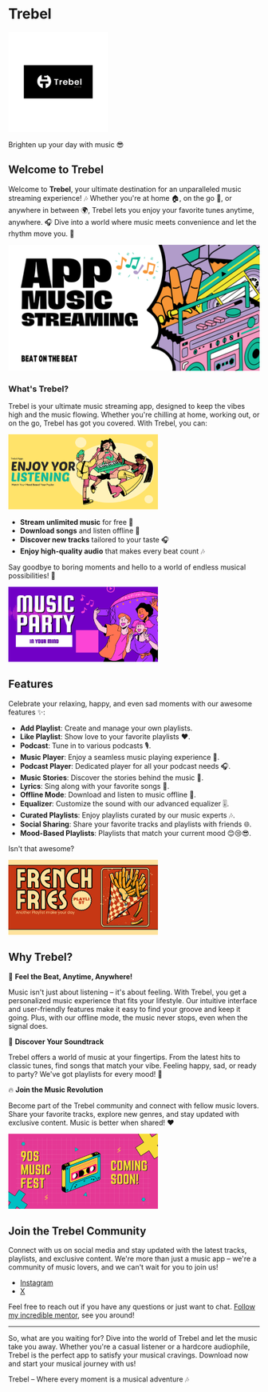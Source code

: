 # Trebel

<img src="assets/images/logo1.png" alt="Logo" width="200">

Brighten up your day with music 😎

## Welcome to Trebel

Welcome to **Trebel**, your ultimate destination for an unparalleled music streaming experience! 🎶 Whether you're at home 🏠, on the go 🚀, or anywhere in between 🌍, Trebel lets you enjoy your favorite tunes anytime, anywhere. 🎧 Dive into a world where music meets convenience and let the rhythm move you. 🎵

<img src="assets/images/1.png" alt="Banner" width="600"> <!-- Ganti dengan path ke banner Anda -->

### What's Trebel?

Trebel is your ultimate music streaming app, designed to keep the vibes high and the music flowing. Whether you're chilling at home, working out, or on the go, Trebel has got you covered. With Trebel, you can:

<img src="assets/images/2.png" alt="Listening to music" width="300"> <!-- Ganti dengan path ke gambar yang sesuai -->

- **Stream unlimited music** for free 🎵
- **Download songs** and listen offline 📲
- **Discover new tracks** tailored to your taste 🎧
- **Enjoy high-quality audio** that makes every beat count 🎶

Say goodbye to boring moments and hello to a world of endless musical possibilities! 🌟

<img src="assets/images/3.png" alt="Music Enjoyment" width="300"> <!-- Ganti dengan path ke gambar yang sesuai -->

## Features

Celebrate your relaxing, happy, and even sad moments with our awesome features ✨:

- **Add Playlist**: Create and manage your own playlists.
- **Like Playlist**: Show love to your favorite playlists ❤️.
- **Podcast**: Tune in to various podcasts 🎙️.
- **Music Player**: Enjoy a seamless music playing experience 🎵.
- **Podcast Player**: Dedicated player for all your podcast needs 🎧.
- **Music Stories**: Discover the stories behind the music 📖.
- **Lyrics**: Sing along with your favorite songs 🎤.
- **Offline Mode**: Download and listen to music offline 📲.
- **Equalizer**: Customize the sound with our advanced equalizer 🎚️.
- **Curated Playlists**: Enjoy playlists curated by our music experts 🎶.
- **Social Sharing**: Share your favorite tracks and playlists with friends 🌐.
- **Mood-Based Playlists**: Playlists that match your current mood 😊😢😎.

Isn't that awesome?

<img src="assets/images/4.png" alt="Music Vibes" width="300"> <!-- Ganti dengan path ke gambar yang sesuai -->

## Why Trebel?

🎵 **Feel the Beat, Anytime, Anywhere!**

Music isn't just about listening – it's about feeling. With Trebel, you get a personalized music experience that fits your lifestyle. Our intuitive interface and user-friendly features make it easy to find your groove and keep it going. Plus, with our offline mode, the music never stops, even when the signal does.

🌟 **Discover Your Soundtrack**

Trebel offers a world of music at your fingertips. From the latest hits to classic tunes, find songs that match your vibe. Feeling happy, sad, or ready to party? We've got playlists for every mood! 🎉

🔥 **Join the Music Revolution**

Become part of the Trebel community and connect with fellow music lovers. Share your favorite tracks, explore new genres, and stay updated with exclusive content. Music is better when shared! ❤️

<img src="assets/images/5.png" alt="Music Community" width="300"> <!-- Ganti dengan path ke gambar yang sesuai -->

## Join the Trebel Community

Connect with us on social media and stay updated with the latest tracks, playlists, and exclusive content. We're more than just a music app – we're a community of music lovers, and we can't wait for you to join us!

- [Instagram]()
- [X]()

Feel free to reach out if you have any questions or just want to chat.
[Follow my incredible mentor](https://github.com/sodikihwan), see you around!

---

So, what are you waiting for? Dive into the world of Trebel and let the music take you away. Whether you're a casual listener or a hardcore audiophile, Trebel is the perfect app to satisfy your musical cravings. Download now and start your musical journey with us!

Trebel – Where every moment is a musical adventure 🎶

